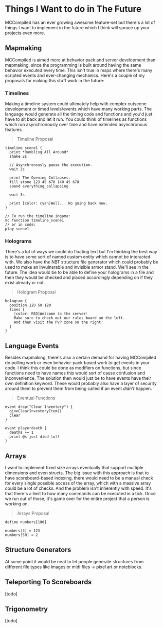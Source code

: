# Things I Want to do in The Future
MCCompiled has an ever growing awesome feature-set but there's a lot of things I want to implement
in the future which I think will spruce up your projects even more.

## Mapmaking
MCCompiled is aimed more at behavior pack and server development than mapmaking, since the
programming is built around having the same behavior executed every time. This isn't true
in maps where there's many scripted events and ever-changing mechanics.
Here's a couple of my proposals for making this stuff work in the future:

### Timelines
Making a timeline system could ultimately help with complex cutscene development or timed
levels/events which have many working parts. The language would generate all the timing code
and functions and you'd just have to sit back and let it run. You could think of timelines
as functions which run asynchronously over time and have extended asynchronous features.
> Timeline Proposal
```
timeline scene1 {
  print *Rumbling All Around*
  shake 2s
  
  // Asynchronously pause the execution.
  wait 2s
  
  print The Opening Collapses.
  fill stone 123 45 678 140 45 678
  sound everything_collapsing
  
  wait 3s
  
  print [color: cyan]Well... No going back now.
}

// To run the timeline ingame:
mc function timeline_scene1
// or in code:
play scene1
```

### Holograms
There's a lot of ways we could do floating text but I'm thinking the best way is to have some sort of
named custom entity which cannot be interacted with. We also have the NBT structure file generator
which could probably be used to make an invulnerable and invisible armor stand. We'll see in the future.
The idea would be to be able to define your holograms in a file and then they would be checked and placed
accordingly depending on if they exist already or not.
> Hologram Proposal
```
hologram {
  position 120 60 120
  lines {
    [color: RED]Welcome to the server!
    Make sure to check out our rules board on the left.
    And then visit the PvP zone on the right!
  }
}
```

## Language Events
Besides mapmaking, there's also a certain demand for having MCCompiled do polling work or even
behavior-pack based work to get events in your code. I think this could be done as modifiers on
functions, but since functions need to have names this would sort of cause confusion and
inconvenience. The solution then would just be to have events have their own definition keyword.
These would probably also have a layer of security around them to prevent them from being called
if an event *didn't* happen.
> Eventual Functions
```
event drop("Clear Inventory") {
  giveClearInventoryItem()
  clear
}
```
```
event playerdeath {
  deaths += 1
  print @s just died lol!
}
```

## Arrays
I want to implement fixed size arrays eventually that support multiple dimensions and even structs.
The big issue with this approach is that to have scoreboard-based indexing, there would need to be
a manual check for every single possible access of the array, which with a massive array could be
a lot of checks. And the problem isn't inherently with speed. It's that there's a limit to how many
commands can be executed in a tick. Once we run out of those, it's game over for the entire project
that a person is working on.
> Arrays Proposal
```
define numbers[100]

numbers[4] = 123
numbers[50] = 2
```

## Structure Generators
At some point it would be neat to let people generate structures from different file types like
images or midi files -> pixel art or noteblocks. 

## Teleporting To Scoreboards
[todo]

## Trigonometry
[todo]
